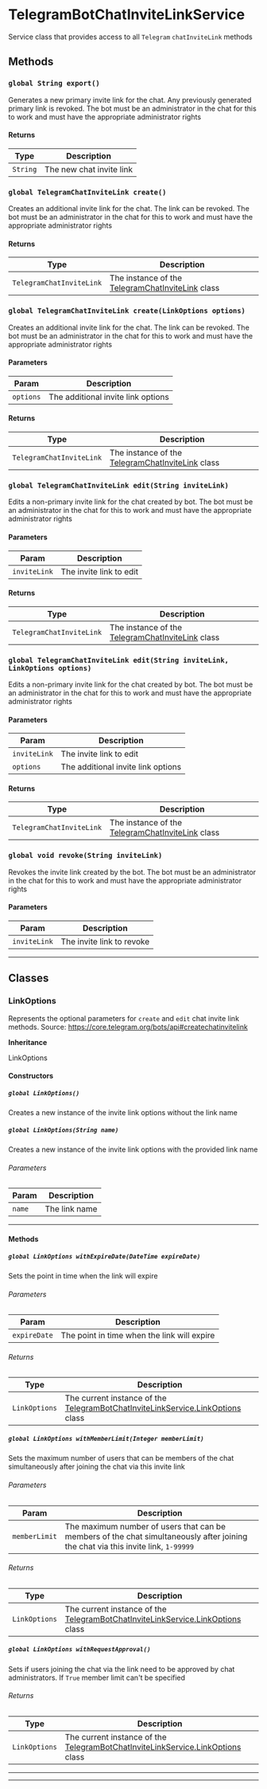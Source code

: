# TelegramBotChatInviteLinkService

Service class that provides access to all `Telegram` `chatInviteLink` methods

## Methods

### `global String export()`

Generates a new primary invite link for the chat. Any previously generated primary link is revoked. The bot must be an administrator in the chat for this to work and must have the appropriate administrator rights

#### Returns

| Type     | Description              |
| -------- | ------------------------ |
| `String` | The new chat invite link |

### `global TelegramChatInviteLink create()`

Creates an additional invite link for the chat. The link can be revoked. The bot must be an administrator in the chat for this to work and must have the appropriate administrator rights

#### Returns

| Type                     | Description                                                                                  |
| ------------------------ | -------------------------------------------------------------------------------------------- |
| `TelegramChatInviteLink` | The instance of the [TelegramChatInviteLink](/types/Classes/TelegramChatInviteLink.md) class |

### `global TelegramChatInviteLink create(LinkOptions options)`

Creates an additional invite link for the chat. The link can be revoked. The bot must be an administrator in the chat for this to work and must have the appropriate administrator rights

#### Parameters

| Param     | Description                        |
| --------- | ---------------------------------- |
| `options` | The additional invite link options |

#### Returns

| Type                     | Description                                                                                  |
| ------------------------ | -------------------------------------------------------------------------------------------- |
| `TelegramChatInviteLink` | The instance of the [TelegramChatInviteLink](/types/Classes/TelegramChatInviteLink.md) class |

### `global TelegramChatInviteLink edit(String inviteLink)`

Edits a non-primary invite link for the chat created by bot. The bot must be an administrator in the chat for this to work and must have the appropriate administrator rights

#### Parameters

| Param        | Description             |
| ------------ | ----------------------- |
| `inviteLink` | The invite link to edit |

#### Returns

| Type                     | Description                                                                                  |
| ------------------------ | -------------------------------------------------------------------------------------------- |
| `TelegramChatInviteLink` | The instance of the [TelegramChatInviteLink](/types/Classes/TelegramChatInviteLink.md) class |

### `global TelegramChatInviteLink edit(String inviteLink, LinkOptions options)`

Edits a non-primary invite link for the chat created by bot. The bot must be an administrator in the chat for this to work and must have the appropriate administrator rights

#### Parameters

| Param        | Description                        |
| ------------ | ---------------------------------- |
| `inviteLink` | The invite link to edit            |
| `options`    | The additional invite link options |

#### Returns

| Type                     | Description                                                                                  |
| ------------------------ | -------------------------------------------------------------------------------------------- |
| `TelegramChatInviteLink` | The instance of the [TelegramChatInviteLink](/types/Classes/TelegramChatInviteLink.md) class |

### `global void revoke(String inviteLink)`

Revokes the invite link created by the bot. The bot must be an administrator in the chat for this to work and must have the appropriate administrator rights

#### Parameters

| Param        | Description               |
| ------------ | ------------------------- |
| `inviteLink` | The invite link to revoke |

---

## Classes

### LinkOptions

Represents the optional parameters for `create` and `edit` chat invite link methods.
Source: https://core.telegram.org/bots/api#createchatinvitelink

**Inheritance**

LinkOptions

#### Constructors

##### `global LinkOptions()`

Creates a new instance of the invite link options without the link name

##### `global LinkOptions(String name)`

Creates a new instance of the invite link options with the provided link name

###### Parameters

| Param  | Description   |
| ------ | ------------- |
| `name` | The link name |

---

#### Methods

##### `global LinkOptions withExpireDate(DateTime expireDate)`

Sets the point in time when the link will expire

###### Parameters

| Param        | Description                                 |
| ------------ | ------------------------------------------- |
| `expireDate` | The point in time when the link will expire |

###### Returns

| Type          | Description                                                                                                                    |
| ------------- | ------------------------------------------------------------------------------------------------------------------------------ |
| `LinkOptions` | The current instance of the [TelegramBotChatInviteLinkService.LinkOptions](TelegramBotChatInviteLinkService.LinkOptions) class |

##### `global LinkOptions withMemberLimit(Integer memberLimit)`

Sets the maximum number of users that can be members of the chat simultaneously after joining the chat via this invite link

###### Parameters

| Param         | Description                                                                                                                       |
| ------------- | --------------------------------------------------------------------------------------------------------------------------------- |
| `memberLimit` | The maximum number of users that can be members of the chat simultaneously after joining the chat via this invite link, `1-99999` |

###### Returns

| Type          | Description                                                                                                                    |
| ------------- | ------------------------------------------------------------------------------------------------------------------------------ |
| `LinkOptions` | The current instance of the [TelegramBotChatInviteLinkService.LinkOptions](TelegramBotChatInviteLinkService.LinkOptions) class |

##### `global LinkOptions withRequestApproval()`

Sets if users joining the chat via the link need to be approved by chat administrators. If `True` member limit can't be specified

###### Returns

| Type          | Description                                                                                                                    |
| ------------- | ------------------------------------------------------------------------------------------------------------------------------ |
| `LinkOptions` | The current instance of the [TelegramBotChatInviteLinkService.LinkOptions](TelegramBotChatInviteLinkService.LinkOptions) class |

---

---
